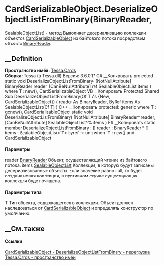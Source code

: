 # CardSerializableObject.DeserializeObjectListFromBinary<T>(BinaryReader,
SealableObjectList<T>) - метод
Выполняет десериализацию коллекции объектов
[CardSerializableObject](T_Tessa_Cards_CardSerializableObject.htm) из
байтового потока посредством объекта
[BinaryReader](https://learn.microsoft.com/dotnet/api/system.io.binaryreader).
## __Definition
 **Пространство имён:** [Tessa.Cards](N_Tessa_Cards.htm)  
 **Сборка:** Tessa (в Tessa.dll) Версия: 3.6.0.17
C# __Копировать
     protected static void DeserializeObjectListFromBinary<T>(
    	[NotNullAttribute] BinaryReader reader,
    	[CanBeNullAttribute] ref SealableObjectList<T> items
    )
    where T : new(), CardSerializableObject
VB __Копировать
     Protected Shared Sub DeserializeObjectListFromBinary(Of T As {New, CardSerializableObject}) ( 
    	<NotNullAttribute> reader As BinaryReader,
    	<CanBeNullAttribute> ByRef items As SealableObjectList(Of T)
    )
C++ __Копировать
     protected:
    generic<typename T>
    where T : gcnew(), CardSerializableObject
    static void DeserializeObjectListFromBinary(
    	[NotNullAttribute] BinaryReader^ reader, 
    	[CanBeNullAttribute] SealableObjectList<T>^% items
    )
F# __Копировать
     static member DeserializeObjectListFromBinary : 
            [<NotNullAttribute>] reader : BinaryReader * 
            [<CanBeNullAttribute>] items : SealableObjectList<'T> byref -> unit  when 'T : new() and CardSerializableObject
#### Параметры
reader
[BinaryReader](https://learn.microsoft.com/dotnet/api/system.io.binaryreader)
    Объект, осуществляющий чтение из байтового потока.
items
[SealableObjectList](T_Tessa_Platform_Collections_SealableObjectList_1.htm)<T>
     Коллекция, в которую будут записаны десериализованные объекты. Если значение равно null, то будет создана новая коллекция, в противном случае существующая коллекция будет очищена. 
#### Параметры типа
T
     Тип объекта, содержащегося в коллекции. Объект должен наследоваться от [CardSerializableObject](T_Tessa_Cards_CardSerializableObject.htm) и определять конструктор по умолчанию. 
## __См. также
#### Ссылки
[CardSerializableObject - ](T_Tessa_Cards_CardSerializableObject.htm)
[DeserializeObjectListFromBinary -
перегрузка](Overload_Tessa_Cards_CardSerializableObject_DeserializeObjectListFromBinary.htm)
[Tessa.Cards - пространство имён](N_Tessa_Cards.htm)

